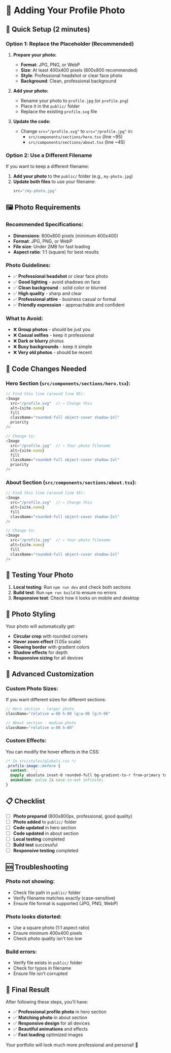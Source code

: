 # 📸 Adding Your Profile Photo

## 🎯 Quick Setup (2 minutes)

### Option 1: Replace the Placeholder (Recommended)

1. **Prepare your photo:**
   - **Format**: JPG, PNG, or WebP
   - **Size**: At least 400x400 pixels (800x800 recommended)
   - **Style**: Professional headshot or clear face photo
   - **Background**: Clean, professional background

2. **Add your photo:**
   - Rename your photo to `profile.jpg` (or `profile.png`)
   - Place it in the `public/` folder
   - Replace the existing `profile.svg` file

3. **Update the code:**
   - Change `src="/profile.svg"` to `src="/profile.jpg"` in:
     - `src/components/sections/hero.tsx` (line ~95)
     - `src/components/sections/about.tsx` (line ~45)

### Option 2: Use a Different Filename

If you want to keep a different filename:

1. **Add your photo** to the `public/` folder (e.g., `my-photo.jpg`)
2. **Update both files** to use your filename:
   ```typescript
   src="/my-photo.jpg"
   ```

## 🖼️ Photo Requirements

### **Recommended Specifications:**
- **Dimensions**: 800x800 pixels (minimum 400x400)
- **Format**: JPG, PNG, or WebP
- **File size**: Under 2MB for fast loading
- **Aspect ratio**: 1:1 (square) for best results

### **Photo Guidelines:**
- ✅ **Professional headshot** or clear face photo
- ✅ **Good lighting** - avoid shadows on face
- ✅ **Clean background** - solid color or blurred
- ✅ **High quality** - sharp and clear
- ✅ **Professional attire** - business casual or formal
- ✅ **Friendly expression** - approachable and confident

### **What to Avoid:**
- ❌ **Group photos** - should be just you
- ❌ **Casual selfies** - keep it professional
- ❌ **Dark or blurry** photos
- ❌ **Busy backgrounds** - keep it simple
- ❌ **Very old photos** - should be recent

## 🔧 Code Changes Needed

### **Hero Section** (`src/components/sections/hero.tsx`):
```typescript
// Find this line (around line 95):
<Image
  src="/profile.svg"  // ← Change this
  alt={site.name}
  fill
  className="rounded-full object-cover shadow-2xl"
  priority
/>

// Change to:
<Image
  src="/profile.jpg"  // ← Your photo filename
  alt={site.name}
  fill
  className="rounded-full object-cover shadow-2xl"
  priority
/>
```

### **About Section** (`src/components/sections/about.tsx`):
```typescript
// Find this line (around line 45):
<Image
  src="/profile.svg"  // ← Change this
  alt={site.name}
  fill
  className="rounded-full object-cover shadow-2xl"
/>

// Change to:
<Image
  src="/profile.jpg"  // ← Your photo filename
  alt={site.name}
  fill
  className="rounded-full object-cover shadow-2xl"
/>
```

## 📱 Testing Your Photo

1. **Local testing**: Run `npm run dev` and check both sections
2. **Build test**: Run `npm run build` to ensure no errors
3. **Responsive test**: Check how it looks on mobile and desktop

## 🎨 Photo Styling

Your photo will automatically get:
- **Circular crop** with rounded corners
- **Hover zoom effect** (1.05x scale)
- **Glowing border** with gradient colors
- **Shadow effects** for depth
- **Responsive sizing** for all devices

## 🚀 Advanced Customization

### **Custom Photo Sizes:**
If you want different sizes for different sections:

```typescript
// Hero section - larger photo
className="relative w-80 h-80 lg:w-96 lg:h-96"

// About section - medium photo  
className="relative w-80 h-80"
```

### **Custom Effects:**
You can modify the hover effects in the CSS:

```css
/* In src/styles/globals.css */
.profile-image::before {
  content: '';
  @apply absolute inset-0 rounded-full bg-gradient-to-r from-primary to-secondary opacity-20 blur-xl;
  animation: pulse 2s ease-in-out infinite;
}
```

## 📋 Checklist

- [ ] **Photo prepared** (800x800px, professional, good quality)
- [ ] **Photo added** to `public/` folder
- [ ] **Code updated** in hero section
- [ ] **Code updated** in about section
- [ ] **Local testing** completed
- [ ] **Build test** successful
- [ ] **Responsive testing** completed

## 🆘 Troubleshooting

### **Photo not showing:**
- Check file path in `public/` folder
- Verify filename matches exactly (case-sensitive)
- Ensure file format is supported (JPG, PNG, WebP)

### **Photo looks distorted:**
- Use a square photo (1:1 aspect ratio)
- Ensure minimum 400x400 pixels
- Check photo quality isn't too low

### **Build errors:**
- Verify file exists in `public/` folder
- Check for typos in filename
- Ensure file isn't corrupted

## 🎉 Final Result

After following these steps, you'll have:
- ✅ **Professional profile photo** in hero section
- ✅ **Matching photo** in about section
- ✅ **Responsive design** for all devices
- ✅ **Beautiful animations** and effects
- ✅ **Fast loading** optimized images

Your portfolio will look much more professional and personal! 🚀